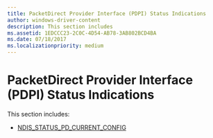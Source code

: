 ```yaml
---
title: PacketDirect Provider Interface (PDPI) Status Indications
author: windows-driver-content
description: This section includes
ms.assetid: 1EDCCC23-2C0C-4D54-AB78-3AB802BCD4BA
ms.date: 07/18/2017
ms.localizationpriority: medium
---
```


# PacketDirect Provider Interface (PDPI) Status Indications


This section includes:

-   [NDIS\_STATUS\_PD\_CURRENT\_CONFIG](ndis-status-pd-current-config.md)

 

 





